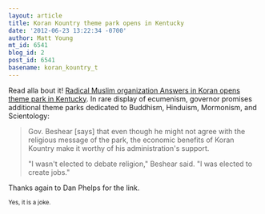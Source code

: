 ```yaml
---
layout: article
title: Koran Kountry theme park opens in Kentucky
date: '2012-06-23 13:22:34 -0700'
author: Matt Young
mt_id: 6541
blog_id: 2
post_id: 6541
basename: koran_kountry_t
---
```

Read alla bout it! [Radical Muslim organization Answers in Koran opens theme park in Kentucky](http://leoweekly.com/news/sacred-playgrounds).  In rare display of ecumenism, governor promises additional theme parks dedicated to Buddhism, Hinduism, Mormonism, and Scientology:

> Gov. Beshear \[says\] that even though he might not agree with the religious message of the park, the economic benefits of Koran Kountry make it worthy of his administration's support.
> 
> "I wasn't elected to debate religion," Beshear said. "I was elected to create jobs."

Thanks again to Dan Phelps for the link.

<small>Yes, it is a joke.</small>
